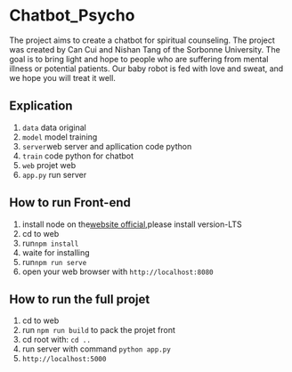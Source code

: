 # Chatbot_Psycho

The project aims to create a chatbot for spiritual counseling. The project was created by Can Cui and Nishan Tang of the Sorbonne University. The goal is to bring light and hope to people who are suffering from mental illness or potential patients. Our baby robot is fed with love and sweat, and we hope you will treat it well.

## Explication
1. `data` data original
2. `model` model training
3. `server`web server and apllication code python
4. `train` code python for chatbot
5. `web` projet web
6. `app.py` run server


## How to run Front-end

1. install node on the[website official](https://nodejs.org/en/),please install version-LTS
2. cd to web
3. run`npm install`
4. waite for installing
5. run`npm run serve`
6. open your web browser with `http://localhost:8080`

## How to run the full projet

1. cd to web
2. run `npm run build` to pack the projet front
3. cd root with: `cd ..`
4. run server with command `python app.py`
5. `http://localhost:5000`
